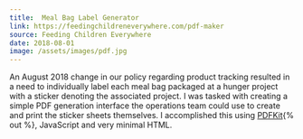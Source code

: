 ```yaml
---
title:  Meal Bag Label Generator
link: https://feedingchildreneverywhere.com/pdf-maker
source: Feeding Children Everywhere
date: 2018-08-01
image: /assets/images/pdf.jpg
---
```

An August 2018 change in our policy regarding product tracking resulted in a need to individually label each meal bag packaged at a hunger project with a sticker denoting the associated project. I was tasked with creating a simple PDF generation interface the operations team could use to create and print the sticker sheets themselves. I accomplished this using [PDFKit](http://pdfkit.org){% out %}, JavaScript and very minimal HTML.